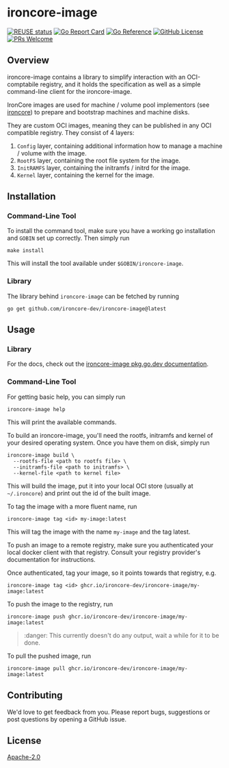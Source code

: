 # ironcore-image

[![REUSE status](https://api.reuse.software/badge/github.com/ironcore-dev/ironcore-image)](https://api.reuse.software/info/github.com/ironcore-dev/ironcore-image)
[![Go Report Card](https://goreportcard.com/badge/github.com/ironcore-dev/ironcore-image)](https://goreportcard.com/report/github.com/ironcore-dev/ironcore-image)
[![Go Reference](https://pkg.go.dev/badge/github.com/ironcore-dev/ironcore-image.svg)](https://pkg.go.dev/github.com/ironcore-dev/ironcore-image)
[![GitHub License](https://img.shields.io/static/v1?label=License&message=Apache-2.0&color=blue)](LICENSE)
[![PRs Welcome](https://img.shields.io/badge/PRs-welcome-brightgreen.svg)](https://makeapullrequest.com)

## Overview

ironcore-image contains a library to simplify interaction with an OCI-comptabile
registry, and it holds the specification as well as a simple command-line client
for the ironcore-image.

IronCore images are used for machine / volume pool implementors (see [ironcore](https://github.com/ironcore-dev/ironcore))
to prepare and bootstrap machines and machine disks.

They are custom OCI images, meaning they can be published in any OCI compatible registry.
They consist of 4 layers:

1. `Config` layer, containing additional information how to manage a machine / volume with the image.
2. `RootFS` layer, containing the root file system for the image.
3. `InitRAMFS` layer, containing the initramfs / initrd for the image.
4. `Kernel` layer, containing the kernel for the image.

## Installation

### Command-Line Tool

To install the command tool, make sure you have a working go installation
and `GOBIN` set up correctly. Then simply run

```shell
make install
```

This will install the tool available under `$GOBIN/ironcore-image`.

### Library

The library behind `ironcore-image` can be fetched by running

```shell
go get github.com/ironcore-dev/ironcore-image@latest
```

## Usage

### Library

For the docs, check out the [ironcore-image pkg.go.dev documentation](https://pkg.go.dev/github.com/ironcore-dev/ironcore-image).

### Command-Line Tool

For getting basic help, you can simply run

```shell
ironcore-image help
```

This will print the available commands.

To build an ironcore-image, you'll need the rootfs, initramfs and kernel
of your desired operating system. Once you have them on disk, simply run

```shell
ironcore-image build \
  --rootfs-file <path to rootfs file> \
  --initramfs-file <path to initramfs> \
  --kernel-file <path to kernel file>
```

This will build the image, put it into your local OCI store (usually at `~/.ironcore`)
and print out the id of the built image.

To tag the image with a more fluent name, run

```shell
ironcore-image tag <id> my-image:latest
```

This will tag the image with the name `my-image` and the tag latest.

To push an image to a remote registry, make sure you authenticated your
local docker client with that registry. Consult your registry provider's documentation
for instructions.

Once authenticated, tag your image, so it points towards that registry, e.g.

```shell
ironcore-image tag <id> ghcr.io/ironcore-dev/ironcore-image/my-image:latest
```

To push the image to the registry, run

```shell
ironcore-image push ghcr.io/ironcore-dev/ironcore-image/my-image:latest
```

> :danger: This currently doesn't do any output, wait a while for it to be done.

To pull the pushed image, run

```shell
ironcore-image pull ghcr.io/ironcore-dev/ironcore-image/my-image:latest
```

## Contributing

We'd love to get feedback from you. Please report bugs, suggestions or post questions by opening a GitHub issue.

## License

[Apache-2.0](LICENSE)
